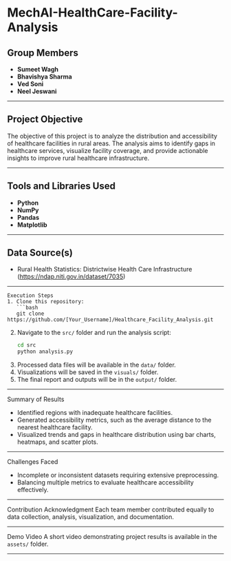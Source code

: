 # MechAI-HealthCare-Facility-Analysis






## Group Members
- **Sumeet Wagh** 
- **Bhavishya Sharma** 
- **Ved Soni**
- **Neel Jeswani**


---

## Project Objective
The objective of this project is to analyze the distribution and accessibility of healthcare facilities in rural areas. The analysis aims to identify gaps in healthcare services, visualize facility coverage, and provide actionable insights to improve rural healthcare infrastructure.

---

## Tools and Libraries Used
- **Python**
- **NumPy**
- **Pandas**
- **Matplotlib**

---

## Data Source(s)
- Rural Health Statistics: Districtwise Health Care Infrastructure (https://ndap.niti.gov.in/dataset/7035)

---
```
Execution Steps
1. Clone this repository:
   ```bash
   git clone https://github.com/[Your_Username]/Healthcare_Facility_Analysis.git
   ```
2. Navigate to the `src/` folder and run the analysis script:
   ```bash
   cd src
   python analysis.py
   ```
3. Processed data files will be available in the `data/` folder.
4. Visualizations will be saved in the `visuals/` folder.
5. The final report and outputs will be in the `output/` folder.

---

Summary of Results
- Identified regions with inadequate healthcare facilities.
- Generated accessibility metrics, such as the average distance to the nearest healthcare facility.
- Visualized trends and gaps in healthcare distribution using bar charts, heatmaps, and scatter plots.

---

Challenges Faced
- Incomplete or inconsistent datasets requiring extensive preprocessing.
- Balancing multiple metrics to evaluate healthcare accessibility effectively.

---

Contribution Acknowledgment
Each team member contributed equally to data collection, analysis, visualization, and documentation.

---

Demo Video
A short video demonstrating project results is available in the `assets/` folder.

---



